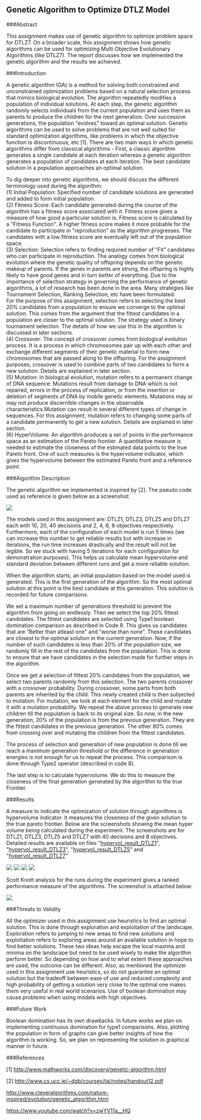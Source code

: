 ## Genetic Algorithm to Optimize DTLZ Model

###Abstract

This assignment makes use of genetic algorithm to optimize problem space for DTLZ7.  On a broader scale, this assignment shows how genetic algorithms can be used for optimizing Multi Objective Evolutionary Algorithms (like DTLZ7). The report discusses how we implemented the genetic algorithm and the results we achieved.

###Introduction

A genetic algorithm (GA) is a method for solving both constrained and unconstrained optimization problems based on a natural selection process that mimics biological evolution. The algorithm repeatedly modifies a population of individual solutions. At each step, the genetic algorithm randomly selects individuals from the current population and uses them as parents to produce the children for the next generation. Over successive generations, the population "evolves" toward an optimal solution. Genetic algorithms can be used to solve problems that are not well suited for standard optimization algorithms, like problems in which the objective function is discontinuous, etc [1]. There are two main ways in which genetic algorithms differ from classical algorithms - First, a classic algorithm generates a single candidate at each iteration whereas a genetic algorithm generates a population of candidates at each iteration. The best candidate solution in a population approaches an optimal solution.  

To dig deeper into genetic algorithms, we should discuss the different terminology used during the algorithm:  
(1) Initial Population: Specified number of candidate solutions are generated and added to form initial population.   
(2) Fitness Score: Each candidate generated during the course of the algorithm has a fitness score associated with it. Fitness score gives a measure of how good a particular solution is. Fitness score is calculated by a "Fitness Function". A higher fitness score makes it more probable for the candidate to participate in "reproduction" as the algorithm progresses. The candidates with a low fitness score are eventually left out of the population space.  
(3) Selection: Selection refers to finding required number of "Fit" candidates who can participate in reproduction. The analogy comes from biological evolution where the genetic quality of offspring depends on the genetic makeup of parents. If the genes in parents are strong, the offspring is highly likely to have good genes and in turn better of everything.  Due to the importance of selection strategy in governing the performance of genetic algorithms, a lot of research has been done in the area. Many strategies like Tournament Selection, Ranking Selection, etc have been formulated.   
For the purpose of this assignment, selection refers to selecting the best 20% candidates from a population to ensure we converge to the optimal solution. This comes from the argument that the fittest candidates in a population are closer to the optimal solution. The strategy used is binary tournament selection. The details of how we use this in the algorithm is discussed in later sections.  
(4) Crossover: The concept of crossover comes from biological evolution process. It is a process in which chromosomes pair up with each other and exchange different segments of their genetic material to form new chromosomes that are passed along to the offspring. For the assignment purposes, crossover is used to combine parts of two candidates to form a new solution. Details are explained in later section.  
(5) Mutation: In biological evolution, mutation refers to a permanent change of DNA sequence. Mutations result from damage to DNA which is not repaired, errors in the process of replication, or from the insertion or deletion of segments of DNA by mobile genetic elements. Mutations may or may not produce discernible changes in the observable characteristics.Mutation can result in several different types of change in sequences. For this assignment, mutation refers to changing some parts of a candidate permanently to get a new solution. Details are explained in later section.  
(6) HyperVolume: An algorithm produces a set of points in the performance space as an estimation of the Pareto frontier. A quantitative measure is needed to estimate the closeness of the estimated data points to the true Pareto front. One of such measures is the hypervolume indicator, which gives the hypervolume between the estimated Pareto front and a reference point.

###Algorithm Description

The genetic algorithm we implemented is inspired by [2]. The pseudo code used as reference is given below as a screenshot:

<img src="/imgs/GA_Pseudocode.png">

The models used in this assignment are: DTLZ1, DTLZ3, DTLZ5 and DTLZ7 each with   10, 20, 40 decisions and 2, 4, 6, 8 objectives respectively. Furthermore, each of the configuration of each model is run 5 times (we can increase this number to get reliable results but with increase in iterations, the run time increases drastically and the result will not be legible. So we stuck with having 5 iterations for each configuration for demonstration purposes). This helps us calculate mean hypervolume and standard deviation between different runs and get a more reliable solution.  

When the algorithm starts, an initial population based on the model used is generated. This is the first generation of the algorithm. So the most optimal solution at this point is the best candidate at this generation. This solution is recorded for future comparisons.  

We set a maximum number of generations threshold to prevent the algorithm from going on endlessly. Then we select the top 20% fittest candidates. The fittest candidates are selected using Type1 boolean domination comparison as described in Code 8. This gives us candidates that are “Better than atleast one” and “worse than none”. These candidates are closest to the optimal solution in the current generation. Now, if the number of such candidates is less than 20% of the population size, we randomly fill in the rest of the candidates from the population. This is done to ensure that we have candidates in the selection made for further steps in the algorithm.  

Once we get a selection of fittest 20% candidates from the population, we select two parents randomly from this selection. The two parents crossover with a crossover probability. During crossover, some parts from both parents are inherited by the child. This newly created child is then subjected to mutation. For mutation, we look at each element for the child and mutate it with a mutation probability. We repeat the above process to generate new children till the population is back to its original size. So now, in the new generation, 20% of the population is from the previous generation. They are the fittest candidates in the previous generation. The other 80% comes from crossing over and mutating the children from the fittest candidates.  

The process of selection and generation of new population is done till we reach a maximum generation threshold or the difference in generation energies is not enough for us to repeat the process. This comparison is done through Type2 operator (described in code 8).  

The last step is to calculate hypervolume. We do this to measure the closeness of the final generation generated by the algorithm to the true Frontier.

###Results

A measure to indicate the optimization of solution through algorithms is hypervolume indicator. It measures the closeness of the given solution to the true pareto frontier. Below are the screenshots showing the mean hyper volume being calculated during the experiment. The screenshots are for DTLZ1, DTLZ3, DTLZ5 and DTLZ7 with 40 decisions and 8 objectives. Detailed results are available on files "[hypervol_result_DTLZ1](hypervol_result_DTLZ1)", "[hypervol_result_DTLZ3](hypervol_result_DTLZ3)", "[hypervol_result_DTLZ5](hypervol_result_DTLZ5)" and "[hypervol_result_DTLZ7](hypervol_result_DTLZ7)"  

<img src="/imgs/DTLZ1.png">
<img src="/imgs/DTLZ3.png">
<img src="/imgs/DTLZ5.png">
<img src="/imgs/DTLZ7.png">
  
Scott Knott analysis for the runs during the experiment gives a ranked performance measure of the algorithms. The screenshot is attached below:  


<img src="/imgs/ScottKnott_9.png">



###Threats to Validity

All the optimizer used in this assignment use heuristics to find an optimal solution. This is done through exploration and exploitation of the landscape. Exploration refers to jumping to new areas to find new solutions and exploitation refers to exploring areas around an available solution in hope to find better solutions. These two ideas help escape the local maxima and minima on the landscape but need to be used wisely to make the algorithm perform better. So depending on how and to what extent these approaches are used, the outcome can be different. Also, as mentioned the optimizer used in this assignment use heuristics, so do not guarantee an optimal solution but the tradeoff between ease of use and reduced complexity and high probability of getting a solution very close to the optimal one makes them very useful in real world scenarios. Use of boolean domination may cause problems when using models with high objectives.

###Future Work

Boolean domination has its own drawbacks. In future works we plan on implementing continuous domination for type1 comparisons. Also, plotting the population in form of graphs can give better insights of how the algorithm is working. So, we plan on representing the solution in graphical manner in future.

###References

[1] http://www.mathworks.com/discovery/genetic-algorithm.html

[2] http://www.cs.ucc.ie/~dgb/courses/tai/notes/handout12.pdf

http://www.cleveralgorithms.com/nature-inspired/evolution/genetic_algorithm.html

https://www.youtube.com/watch?v=zwYV11a__HQ


